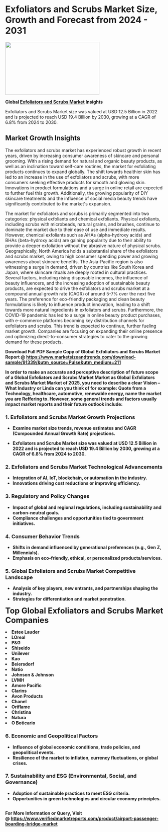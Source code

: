 <H1>Exfoliators and Scrubs Market Size, Growth and Forecast from 2024 - 2031</H1><img class="aligncenter size-medium wp-image-584254" src="https://thirdeyenews.in/wp-content/uploads/2024/09/Global-Market-Research-300x168.jpeg" alt="" width="300" height="168" /><p><strong>Global&nbsp;<a href="https://www.marketsizeandtrends.com/download-sample/91339/&amp;utm_source=Pulse&amp;utm_medium=211">Exfoliators and Scrubs Market</a> Insights</strong></p><p>Exfoliators and Scrubs Market size was valued at USD 12.5 Billion in 2022 and is projected to reach USD 19.4 Billion by 2030, growing at a CAGR of 6.8% from 2024 to 2030.</p><p><h2>Market Growth Insights</h2> <p>The exfoliators and scrubs market has experienced robust growth in recent years, driven by increasing consumer awareness of skincare and personal grooming. With a rising demand for natural and organic beauty products, as well as an inclination toward self-care routines, the market for exfoliating products continues to expand globally. The shift towards healthier skin has led to an increase in the use of exfoliators and scrubs, with more consumers seeking effective products for smooth and glowing skin. Innovations in product formulations and a surge in online retail are expected to further fuel this growth. Additionally, the growing popularity of DIY skincare treatments and the influence of social media beauty trends have significantly contributed to the market's expansion.</p> <p><strong></strong></p> <p>The market for exfoliators and scrubs is primarily segmented into two categories: physical exfoliants and chemical exfoliants. Physical exfoliants, including scrubs with microbeads, natural grains, and brushes, continue to dominate the market due to their ease of use and immediate results. However, chemical exfoliants such as AHAs (alpha-hydroxy acids) and BHAs (beta-hydroxy acids) are gaining popularity due to their ability to provide a deeper exfoliation without the abrasive nature of physical scrubs. Geographically, North America holds a substantial share of the exfoliators and scrubs market, owing to high consumer spending power and growing awareness about skincare benefits. The Asia-Pacific region is also witnessing a surge in demand, driven by countries like South Korea and Japan, where skincare rituals are deeply rooted in cultural practices. Several factors, including rising disposable incomes, the influence of beauty influencers, and the increasing adoption of sustainable beauty products, are expected to drive the exfoliators and scrubs market at a compound annual growth rate (CAGR) of around 5-7% over the next five years. The preference for eco-friendly packaging and clean beauty formulations is likely to influence product innovation, leading to a shift towards more natural ingredients in exfoliators and scrubs. Furthermore, the COVID-19 pandemic has led to a surge in online beauty product purchases, with e-commerce platforms becoming key distribution channels for exfoliators and scrubs. This trend is expected to continue, further fueling market growth. Companies are focusing on expanding their online presence and optimizing direct-to-consumer strategies to cater to the growing demand for these products.</p> <p><strong></p><p><span class=""><strong>Download Full PDF Sample Copy of Global Exfoliators and Scrubs Market Report</strong> @ <a href="https://www.marketsizeandtrends.com/download-sample/91339/&amp;utm_source=Pulse&amp;utm_medium=211" target="_blank">https://www.marketsizeandtrends.com/download-sample/91339/&amp;utm_source=Pulse&amp;utm_medium=211</a></span></p><p>In order to make an accurate and perceptive description of future scope of a Global&nbsp;Exfoliators and Scrubs Market Market as Global&nbsp;Exfoliators and Scrubs Market Market of 2025, you need to describe a clear Vision &ndash; What Industry or Linda can you think of for example: Quote from a Technology, healthcare, automotive, renewable energy, name the market you are Reffering to. However, some general trends and factors usually impact market reports and their future outlook include:</p><h3>1.&nbsp;<strong>Exfoliators and Scrubs Market Growth Projections</strong></h3><ul><li>Examine market size trends, revenue estimates and CAGR (Compounded Annual Growth Rate) projections.</li><li><p>Exfoliators and Scrubs Market size was valued at USD 12.5 Billion in 2022 and is projected to reach USD 19.4 Billion by 2030, growing at a CAGR of 6.8% from 2024 to 2030.</p></li></ul><h3>2.&nbsp;<strong>Exfoliators and Scrubs Market Technological Advancements</strong></h3><ul><li>Integration of AI, IoT, blockchain, or automation in the industry.</li><li>Innovations driving cost reductions or improving efficiency.</li></ul><h3>3.&nbsp;<strong>Regulatory and Policy Changes</strong></h3><ul><li>Impact of global and regional regulations, including sustainability and carbon-neutral goals.</li><li>Compliance challenges and opportunities tied to government initiatives.</li></ul><h3>4.&nbsp;<strong>Consumer Behavior Trends</strong></h3><ul><li>Shifts in demand influenced by generational preferences (e.g., Gen Z, Millennials).</li><li>Emphasis on eco-friendly, ethical, or personalized products/services.</li></ul><h3>5.&nbsp;<strong>Global Exfoliators and Scrubs Market Competitive Landscape</strong></h3><ul><li>Analysis of key players, new entrants, and partnerships shaping the industry.</li><li>Strategies for differentiation and market penetration.</li></ul><p data-pm-slice="1 1 []"><span style="color: inherit; font-family: inherit; font-size: 25px;">Top Global Exfoliators and Scrubs Market Companies</span></p><div class="" data-test-id=""><p><li>Estee Lauder</li><li> LOreal</li><li> P&G</li><li> Shiseido</li><li> Unilever</li><li> Kao</li><li> Beiersdorf</li><li> Natio</li><li> Johnson & Johnson</li><li> LVMH</li><li> Amore Pacific</li><li> Clarins</li><li> Avon Products</li><li> Chanel</li><li> Oriflame</li><li> Christina</li><li> Natura</li><li> O Boticario</li></p></div><h3>6.&nbsp;<strong>Economic and Geopolitical Factors</strong></h3><ul><li>Influence of global economic conditions, trade policies, and geopolitical events.</li><li>Resilience of the market to inflation, currency fluctuations, or global crises.</li></ul><h3>7.&nbsp;<strong>Sustainability and ESG (Environmental, Social, and Governance)</strong></h3><ul><li>Adoption of sustainable practices to meet ESG criteria.</li><li>Opportunities in green technologies and circular economy principles.</li></ul><h2><strong style="font-size: 14px;">For More Information or Query, Visit @&nbsp;</strong><a style="background-color: #ffffff; font-size: 14px;" href="https://www.marketsizeandtrends.com/report/exfoliators-and-scrubs-market/" target="_blank">https://www.verifiedmarketreports.com/product/airport-passenger-boarding-bridge-market</a></h2>
